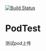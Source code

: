 [![Build Status](https://travis-ci.org/wenYuL/PodTest.svg?branch=master)](https://travis-ci.org/wenYuL/PodTest)
# PodTest
测试pod上传
